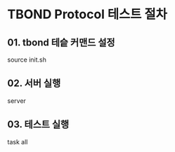 # TBOND Protocol 테스트 절차

## 01. tbond 테슽 커맨드 설정
source init.sh

## 02. 서버 실행
server

## 03. 테스트 실행
task all
